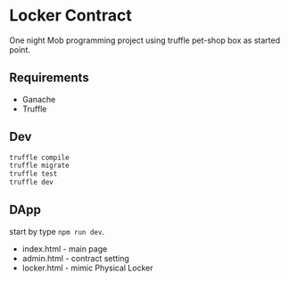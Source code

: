 # Locker Contract
One night Mob programming project using truffle pet-shop box as started point.


## Requirements
- Ganache
- Truffle


## Dev
```bash
truffle compile
truffle migrate
truffle test
truffle dev
```

## DApp
start by type `npm run dev`.

- index.html - main page
- admin.html - contract setting
- locker.html - mimic Physical Locker
